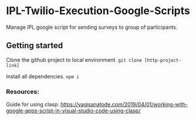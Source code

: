 # IPL-Twilio-Execution-Google-Scripts
Manage IPL google script for sending surveys to group of participants.

## Getting started
Clone the github project to local environment.
`git clone [http-project-link]`

Install all dependencies.
`npm i`


### Resources:
Guide for using clasp: https://yagisanatode.com/2019/04/01/working-with-google-apps-script-in-visual-studio-code-using-clasp/
